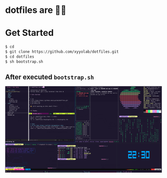# dotfiles are 🦄🦄

# Get Started

```
$ cd
$ git clone https://github.com/xyyolab/dotfiles.git
$ cd dotfiles
$ sh bootstrap.sh
```

## After executed `bootstrap.sh`

![terminal](./images/terminal.png)
